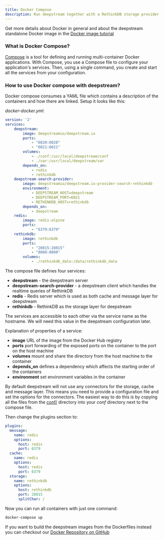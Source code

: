 ```yaml
---
title: Docker Compose
description: Run deepstream together with a RethinkDB storage provider, a Redis cache provider and a RethinkDB search provider which allows to subscribe to realtime queries.
---
```


Get more details about Docker in general and about the deepstream standalone Docker image in the [Docker&nbsp;image&nbsp;tutorial](../other-docker-image/)

### What is Docker Compose?

[Compose](https://docs.docker.com/compose/) is a tool for defining and running multi-container Docker applications. With Compose, you use a Compose file to configure your application's services. Then, using a single command, you create and start all the services from your configuration.

### How to use Docker compose with deepstream?

Docker compose consumes a YAML file which contains a description of the containers and how there are linked.
Setup it looks like this:

_docker-docker.yml_:

```yaml
version: '2'
services:
    deepstream:
        image: deepstreamio/deepstream.io
        ports:
            - "6020:6020"
            - "6021:6021"
        volumes:
            - ./conf:/usr/local/deepstream/conf
            - ./var:/usr/local/deepstream/var
        depends_on:
            - redis
            - rethinkdb
    deepstream-search-provider:
        image: deepstreamio/deepstream.io-provider-search-rethinkdb
        environment:
            - DEEPSTREAM_HOST=deepstream
            - DEEPSTREAM_PORT=6021
            - RETHINKDB_HOST=rethinkdb
        depends_on:
            - deepstream
    redis:
        image: redis:alpine
        ports:
            - "6379:6379"
    rethinkdb:
        image: rethinkdb
        ports:
            - "28015:28015"
            - "8080:8080"
        volumes:
            - ./rethinkdb_data:/data/rethinkdb_data
```

The compose file defines four services:

- __deepstream__ - the deepstream server
- __deepstream-search-provider__ - a deepstream client which handles the realtime queries of RethinkDB
- __redis__ - Redis server which is used as both cache and message layer for deepstream
- __rethinkdb__ - RethinkDB as the storage layer for deepstream

The services are accessible to each other via the service name as the hostname. We will need this value in
the deepstream configuration later.

Explanation of properties of a service:
  - __image__ URL of the image from the Docker Hub registry
  - __ports__ port forwarding of the exposed ports on the container to the port on the host machine
  - __volumes__ mount and share the directory from the host machine to the container
  - __depends_on__ defines a dependency which affects the starting order of the containers
  - __environment__ set environment variables in the container


By default deepstream will not use any connectors for the storage, cache and message layer.
This means you need to provide a configuration file and set the options for the connectors.
The easiest way to do this is by copying all the files from the [conf/](https://github.com/deepstreamIO/deepstream.io/tree/master/conf) directory into your _conf_ directory next to the compose file.

Then change the plugins section to:

```yaml
plugins:
  message:
    name: redis
    options:
      host: redis
      port: 6379
  cache:
    name: redis
    options:
      host: redis
      port: 6379
  storage:
    name: rethinkdb
    options:
      host: rethinkdb
      port: 28015
      splitChar: /
```

Now you can run all containers with just one command:

```bash
docker-compose up
```

If you want to build the deepstream images from the Dockerfiles instead you can checkout
our [Docker Repository on GitHub](https://github.com/deepstreamIO/docker)
